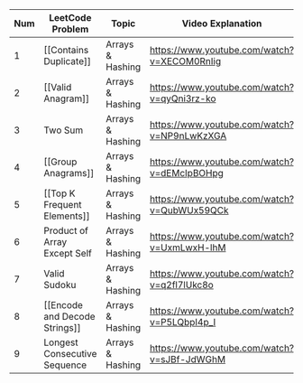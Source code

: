 | Num | LeetCode Problem              | Topic            | Video Explanation                           | Difficulty |
| --- | ----------------------------- | ---------------- | ------------------------------------------- | ---------- |
| 1   | [[Contains Duplicate]]        | Arrays & Hashing | https://www.youtube.com/watch?v=XECOM0RnIig | Easy       |
| 2   | [[Valid Anagram]]             | Arrays & Hashing | https://www.youtube.com/watch?v=qyQni3rz-ko | Easy       |
| 3   | Two Sum                       | Arrays & Hashing | https://www.youtube.com/watch?v=NP9nLwKzXGA | Easy       |
| 4   | [[Group Anagrams]]            | Arrays & Hashing | https://www.youtube.com/watch?v=dEMcIpBOHpg | Medium     |
| 5   | [[Top K Frequent Elements]]   | Arrays & Hashing | https://www.youtube.com/watch?v=QubWUx59QCk | Medium     |
| 6   | Product of Array Except Self  | Arrays & Hashing | https://www.youtube.com/watch?v=UxmLwxH-lhM | Medium     |
| 7   | Valid Sudoku                  | Arrays & Hashing | https://www.youtube.com/watch?v=q2fl7lUkc8o | Medium     |
| 8   | [[Encode and Decode Strings]] | Arrays & Hashing | https://www.youtube.com/watch?v=P5LQbpI4p_I | Medium     |
| 9   | Longest Consecutive Sequence  | Arrays & Hashing | https://www.youtube.com/watch?v=sJBf-JdWGhM | Medium     |
